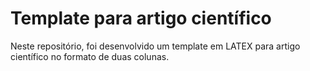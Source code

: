# Template para artigo científico
Neste repositório, foi desenvolvido um template em LATEX para artigo científico no formato de duas colunas.
